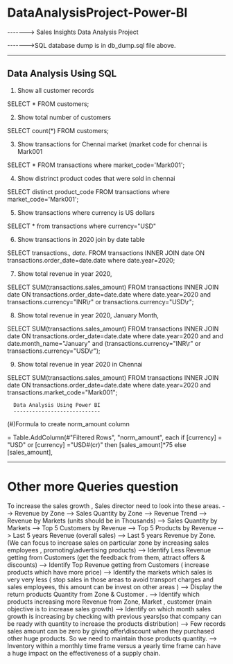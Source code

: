 # DataAnalysisProject-Power-BI

------->  Sales Insights Data Analysis Project

------->SQL database dump is in db_dump.sql file above.

-------------------------------------------------------------------------------------------------------------
Data Analysis Using SQL
-------------------------------------------------------------------------------------------------------------

1) Show all customer records

SELECT * FROM customers;

2) Show total number of customers

SELECT count(*) FROM customers;

3) Show transactions for Chennai market (market code for chennai is Mark001

SELECT * FROM transactions where market_code='Mark001';

4) Show distrinct product codes that were sold in chennai

SELECT distinct product_code FROM transactions where market_code='Mark001';

5) Show transactions where currency is US dollars

SELECT * from transactions where currency="USD"

6) Show transactions in 2020 join by date table

SELECT transactions.*, date.* FROM transactions INNER JOIN date ON transactions.order_date=date.date where date.year=2020;

7) Show total revenue in year 2020,

SELECT SUM(transactions.sales_amount) FROM transactions INNER JOIN date ON transactions.order_date=date.date where date.year=2020 and transactions.currency="INR\r" or transactions.currency="USD\r";

8) Show total revenue in year 2020, January Month,

SELECT SUM(transactions.sales_amount) FROM transactions INNER JOIN date ON transactions.order_date=date.date where date.year=2020 and and date.month_name="January" and (transactions.currency="INR\r" or transactions.currency="USD\r");

9) Show total revenue in year 2020 in Chennai

SELECT SUM(transactions.sales_amount) FROM transactions INNER JOIN date ON transactions.order_date=date.date where date.year=2020 and transactions.market_code="Mark001";

      Data Analysis Using Power BI
      ----------------------------
(#)Formula to create norm_amount column

= Table.AddColumn(#"Filtered Rows", "norm_amount", each if [currency] = "USD" or [currency] ="USD#(cr)" then [sales_amount]*75 else [sales_amount], 

------------------------------------------------------------

Other more Queries question
===========================

To increase the sales growth , Sales director need to look into these areas.
--> Revenue by Zone
--> Sales Quantity by Zone 
--> Revenue Trend
--> Revenue by Markets (units should be in Thousands)
--> Sales Quantity by Markets
--> Top 5 Customers by Revenue
--> Top 5 Products by Revenue
--> Last 5 years Revenue (overall sales)
--> Last 5 years Revenue by Zone. (We can focus to increase sales on particular zone by increasing sales employees , promoting\advertising products)
--> Identify Less Revenue getting from Customers (get the feedback from them, attract offers & discounts)
--> Identify Top Revenue getting from Customers ( increase products which have more price)
--> Identify the markets which sales is very very less ( stop sales in those areas to avoid transport charges and  sales employees, this amount can be invest on other areas )
--> Display the return products Quantity from Zone & Customer .
--> Identify which products increasing more Revenue from Zone, Market , customer (main objective is to increase sales growth)
--> Identify on which month sales growth is increasing by checking with previous years(so that company can be ready with quantity to increase the products distribution)
--> Few records sales amount can be zero by giving offer\discount when they purchased other huge products. So we need to maintain those products quantity.
--> Inventory within a monthly time frame versus a yearly time frame can have a huge impact on the effectiveness of a supply chain.
